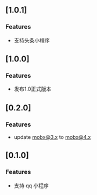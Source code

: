 ## [1.0.1]
### Features
- 支持头条小程序

## [1.0.0]
### Features
- 发布1.0正式版本
  
## [0.2.0]
### Features
- update mobx@3.x to mobx@4.x
  
## [0.1.0]
### Features
- 支持 qq 小程序

